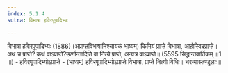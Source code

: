 ```yaml
---
index: 5.1.4
sutra: विभाषा हविरपूपादिभ्यः

---
```

 विभाषा हविरपूपादिभ्यः (1886) (अप्राप्तविभाषानिश्चायकं भाष्यम्) किमियं प्राप्ते विभाषा, आहोस्विदप्राप्ते। अथं च प्राप्ते? कथं वाऽप्राप्ते?ऊर्णान्तादिति वा नित्ये प्राप्ते, अन्यत्र वाऽप्राप्ते॥ (5595 सिद्धान्तवार्तिकम्॥ 1 ॥) - हविरपूपादिभ्योऽप्राप्ते - (भाष्यम्) हविरपूपादिभ्योऽप्राप्ते विभाषा, प्राप्ते नित्यो विधिः। चरव्यास्तण्डुलाः॥ 